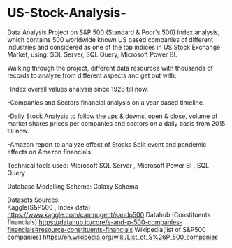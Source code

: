 # US-Stock-Analysis-
Data Analysis Project on S&amp;P 500 (Standard &amp; Poor's 500) Index analysis, which contains 500 worldwide known US based companies of different industries and considered as one of the top indices in US Stock Exchange Market, using: SQL Server, SQL Query, Microsoft Power BI.

Walking through the project, different data resources with thousands of records to analyze from different aspects and get out with:

-Index overall values analysis since 1928 till now.

-Companies and Sectors financial analysis on a year based timeline.

-Daily Stock Analysis to follow the ups & downs, open & close, volume of market shares prices per companies and sectors on a daily basis from 2015 till now.

-Amazon report to analyze effect of Stocks Split event and pandemic effects on Amazon financials.


Technical tools used: Microsoft SQL Server , Microsoft Power BI , SQL Query

Database Modelling Schema:  Galaxy Schema

Datasets Sources:  
Kaggle(S&P500 , Index data)    https://www.kaggle.com/camnugent/sandp500
Datahub (Constituents financials)   https://datahub.io/core/s-and-p-500-companies-financials#resource-constituents-financials
Wikipedia(list of S&P500 companies)    https://en.wikipedia.org/wiki/List_of_S%26P_500_companies


